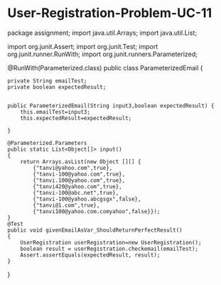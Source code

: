 # User-Registration-Problem-UC-11
package assignment;
import java.util.Arrays;
import java.util.List;

import org.junit.Assert;
import org.junit.Test;
import org.junit.runner.RunWith;
import org.junit.runners.Parameterized;

@RunWith(Parameterized.class)
public class ParameterizedEmail {
  
	private String emailTest;
	private boolean expectedResult;
    
	
	public ParameterizedEmail(String input3,boolean expectedResult) {
		this.emailTest=input3;
		this.expectedResult=expectedResult;
		
	}
	
	@Parameterized.Parameters
	public static List<Object[]> input()
	{
		return Arrays.asList(new Object [][] {
			{"tanvi@yahoo.com",true},
			{"tanvi-100@yahoo.com",true},
			{"tanvi.100@yahoo.com",true},
			{"tanvi420@yahoo.com",true},
			{"tanvi-100@abc.net",true},
			{"tanvi-100@yahoo.abcgsgx",false},
			{"tanvi@1.com",true},
			{"tanvi100@yahoo.com.comyahoo",false}});
	}
	@Test
	public void givenEmailAsVar_ShouldReturnPerfectResult()
	{
		UserRegistration userRegistration=new UserRegistration();
		boolean result = userRegistration.checkemail(emailTest);
		Assert.assertEquals(expectedResult, result);
	}

}
